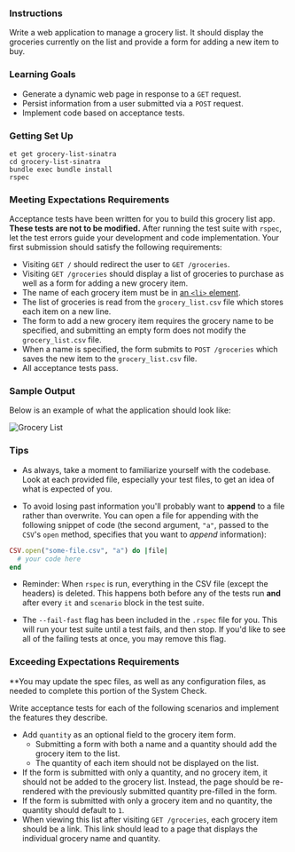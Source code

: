### Instructions

Write a web application to manage a grocery list. It should display the groceries currently on the list and provide a form for adding a new item to buy.

### Learning Goals

* Generate a dynamic web page in response to a `GET` request.
* Persist information from a user submitted via a `POST` request.
* Implement code based on acceptance tests.

### Getting Set Up
```no-highlight
et get grocery-list-sinatra
cd grocery-list-sinatra
bundle exec bundle install
rspec
```

### Meeting Expectations Requirements

Acceptance tests have been written for you to build this grocery list app. **These tests are not to be modified.** After running the test suite with `rspec`, let the test errors guide your development and code implementation. Your first submission should satisfy the following requirements:

* Visiting `GET /` should redirect the user to `GET /groceries`.
* Visiting `GET /groceries` should display a list of groceries to purchase as well as a form for adding a new grocery item.
* The name of each grocery item must be in [an `<li>` element](https://developer.mozilla.org/en-US/docs/Web/HTML/Element/li).
* The list of groceries is read from the `grocery_list.csv` file which stores each item on a new line.
* The form to add a new grocery item requires the grocery name to be specified, and submitting an empty form does not modify the `grocery_list.csv` file.
* When a name is specified, the form submits to `POST /groceries` which saves the new item to the `grocery_list.csv` file.
* All acceptance tests pass.


### Sample Output

Below is an example of what the application should look like:

![Grocery List][sample-app]

### Tips

* As always, take a moment to familiarize yourself with the codebase. Look at each provided file, especially your test files, to get an idea of what is expected of you.

* To avoid losing past information you'll probably want to **append** to a file rather than overwrite. You can open a file for appending with the following snippet of code (the second argument, `"a"`, passed to the `CSV`'s `open` method, specifies that you want to _append_ information):

```ruby
CSV.open("some-file.csv", "a") do |file|
  # your code here
end
```

* Reminder: When `rspec` is run, everything in the CSV file (except the headers) is deleted. This happens both before any of the tests run **and** after every `it` and `scenario` block in the test suite.

* The `--fail-fast` flag has been included in the `.rspec` file for you.  This will run your test suite until a test fails, and then stop.  If you'd like to see all of the failing tests at once, you may remove this flag.

### Exceeding Expectations Requirements

**You may update the spec files, as well as any configuration files, as needed to complete this portion of the System Check.

Write acceptance tests for each of the following scenarios and implement the features they describe.
* Add `quantity` as an optional field to the grocery item form.
  - Submitting a form with both a name and a quantity should add the grocery item to the list.
  - The quantity of each item should not be displayed on the list.
* If the form is submitted with only a quantity, and no grocery item, it should not be added to the grocery list. Instead, the page should be re-rendered with the previously submitted quantity pre-filled in the form.
* If the form is submitted with only a grocery item and no quantity, the quantity should default to `1`.
* When viewing this list after visiting `GET /groceries`, each grocery item should be a link.  This link should lead to a page that displays the individual grocery name and quantity.

[sample-app]: https://s3.amazonaws.com/horizon-production/images/grocery-list.png
